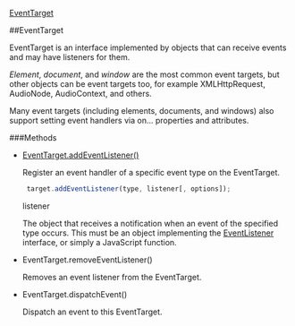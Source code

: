 ﻿[EventTarget](https://developer.mozilla.org/en-US/docs/Web/API/EventTarget)
    
##EventTarget


EventTarget is an interface implemented by objects that can receive events and may have listeners for them.

*Element*, *document*, and *window* are the most common event targets, but other objects can be event targets too,
 for example XMLHttpRequest, AudioNode, AudioContext, and others.

Many event targets (including elements, documents, and windows) also support setting event handlers via on... properties and attributes.

###Methods

* [EventTarget.addEventListener()](https://developer.mozilla.org/en-US/docs/Web/API/EventTarget/addEventListener)

    Register an event handler of a specific event type on the EventTarget.
    ```js
     target.addEventListener(type, listener[, options]);
    ```

    listener

    The object that receives a notification when an event of the specified type occurs. 
    This must be an object implementing the [EventListener](https://developer.mozilla.org/en-US/docs/Web/API/EventListener)
     interface, or simply a JavaScript function.
    

* EventTarget.removeEventListener()

    Removes an event listener from the EventTarget.

* EventTarget.dispatchEvent()

    Dispatch an event to this EventTarget.
